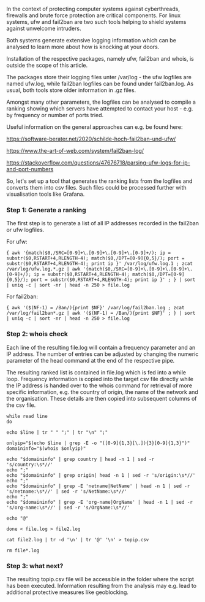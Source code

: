 In the context of protecting computer systems against cyberthreads, firewalls and 
brute force protection are critical components. For linux systems, ufw and fail2ban are two such tools helping to shield systems against unwelcome intruders.

Both systems generate extensive logging information which can be analysed to learn more about how is knocking at your doors.

Installation of the respective packages, namely ufw, fail2ban and whois, is outside the scope of this article.

The packages store their logging files unter /var/log - the ufw logfiles are named ufw.log, while fail2ban logfiles can be found under fail2ban.log. As usual, both tools store older information in .gz files.

Amongst many other parameters, the logfiles can be analysed to compile a ranking showing which servers have attempted to contact your host - e.g. by frequency or number of ports tried.

Useful information on the general approaches can e.g. be found here:

https://software-berater.net/2020/schilde-hoch-fail2ban-und-ufw/

https://www.the-art-of-web.com/system/fail2ban-log/

https://stackoverflow.com/questions/47676718/parsing-ufw-logs-for-ip-and-port-numbers

So, let's set up a tool that generates the ranking lists from the logfiles and converts them into csv files. Such files could be processed further with visualisation tools like Grafana.

### Step 1: Generate a ranking

The first step is to generate a list of all IP addresses recorded in the fail2ban or ufw logfiles.

For ufw:

    { awk '{match($0,/SRC=[0-9]+\.[0-9]+\.[0-9]+\.[0-9]+/); ip = substr($0,RSTART+4,RLENGTH-4); match($0,/DPT=[0-9]{0,5}/); port = substr($0,RSTART+4,RLENGTH-4); print ip }' /var/log/ufw.log.1 ; zcat /var/log/ufw.log.*.gz | awk '{match($0,/SRC=[0-9]+\.[0-9]+\.[0-9]+\.[0-9]+/); ip = substr($0,RSTART+4,RLENGTH-4); match($0,/DPT=[0-9]{0,5}/); port = substr($0,RSTART+4,RLENGTH-4); print ip }' ; } | sort | uniq -c | sort -nr | head -n 250 > file.log

For fail2ban:

    { awk '($(NF-1) = /Ban/){print $NF}' /var/log/fail2ban.log ; zcat /var/log/fail2ban*.gz | awk '($(NF-1) = /Ban/){print $NF}' ; } | sort | uniq -c | sort -nr | head -n 250 > file.log

### Step 2: whois check
    
Each line of the resulting file.log will contain a frequency parameter and an IP address. The number of entries can be adjusted by changing the numeric parameter of the head command at the end of the respective pipe. 

The resulting ranked list is contained in file.log which is fed into a while loop. Frequency information is copied into the target csv file directly while the IP address is handed over to the whois command for retrieval of more specific information, e.g. the country of origin, the name of the network and the organisation. These details are then copied into subsequent columns of the csv file.

    while read line
    do

    echo $line | tr " " ";" | tr "\n" ";"

    onlyip="$(echo $line | grep -E -o "([0-9]{1,3}[\.]){3}[0-9]{1,3}")"
    domaininfo="$(whois $onlyip)"

    echo "$domaininfo" | grep country | head -n 1 | sed -r 's/country:\s*//'
    echo ";"
    echo "$domaininfo" | grep origin| head -n 1 | sed -r 's/origin:\s*//'
    echo ";"
    echo "$domaininfo" | grep -E 'netname|NetName' | head -n 1 | sed -r 's/netname:\s*//' | sed -r 's/NetName:\s*//'
    echo ";"
    echo "$domaininfo" | grep -E 'org-name|OrgName' | head -n 1 | sed -r 's/org-name:\s*//' | sed -r 's/OrgName:\s*//'
    
    echo "@"

    done < file.log > file2.log

    cat file2.log | tr -d '\n' | tr '@' '\n' > topip.csv

    rm file*.log

### Step 3: what next?
    
The resulting topip.csv file will be accessible in the folder where the script has been executed. Information resulting from the analysis may e.g. lead to additional protective measures like geoblocking.

